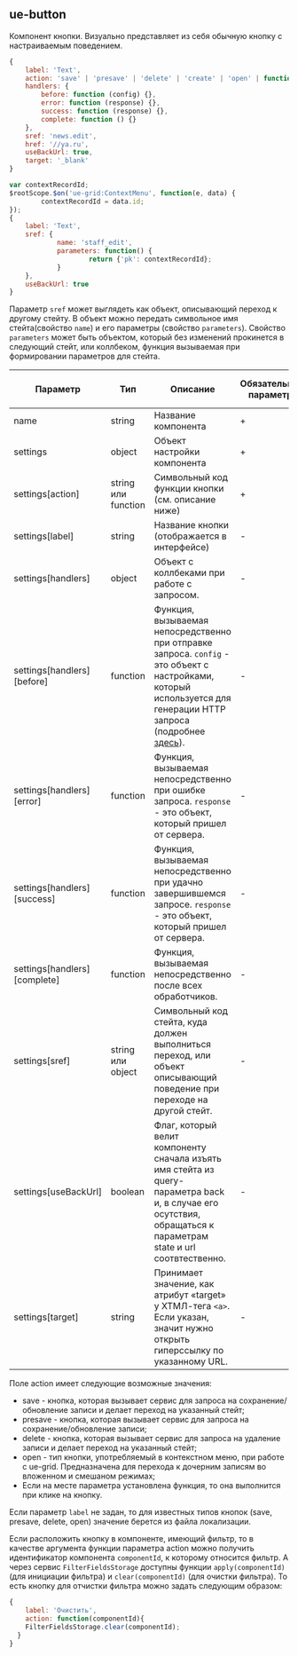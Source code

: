 ## ue-button

Компонент кнопки. Визуально представляет из себя обычную кнопку с настраиваемым поведением.

```javascript
{
	label: 'Text',
	action: 'save' | 'presave' | 'delete' | 'create' | 'open' | function(){}
	handlers: {
		before: function (config) {},
		error: function (response) {},
		success: function (response) {},
		complete: function () {}
	},
	sref: 'news.edit',
	href: '//ya.ru',
	useBackUrl: true,
	target: '_blank'
}
```

```javascript
var contextRecordId;
$rootScope.$on('ue-grid:ContextMenu', function(e, data) {
		contextRecordId = data.id;
});
{
	label: 'Text',
	sref: {
			name: 'staff_edit',
			parameters: function() {
					return {'pk': contextRecordId};
			}
	},
	useBackUrl: true
}
```

Параметр `sref` может выглядеть как объект, описывающий переход к другому стейту. В объект можно передать символьное имя стейта(свойство `name`) и его параметры (свойство `parameters`). Свойство `parameters` может быть объектом, который без изменений прокинется в следующий стейт, или коллбеком, функция вызываемая при формировании параметров для стейта.

| Параметр | Тип | Описание | Обязательный параметр? | Значение по-умолчанию |
| --- | --- | --- | --- | --- |
| name | string | Название компонента | + | - |
| settings | object | Объект настройки компонента | + | - |
| settings[action] | string или function | Символьный код функции кнопки (см. описание ниже) | + | - |
| settings[label] | string | Название кнопки (отображается в интерфейсе) | - | - |
| settings[handlers] | object | Объект с коллбеками при работе с запросом. | - | - |
| settings[handlers][before] | function | Функция, вызываемая непосредственно при отправке запроса. `config` - это объект с настройками, который используется для генерации HTTP запроса (подробнее [здесь](https://docs.angularjs.org/api/ng/service/$http#usage)). | - | - |
| settings[handlers][error] | function | Функция, вызываемая непосредственно при ошибке запроса. `response` - это объект, который пришел от сервера. | - | - |
| settings[handlers][success] | function | Функция, вызываемая непосредственно при удачно завершившемся запросе. `response` - это объект, который пришел от сервера. | - | - |
| settings[handlers][complete] | function | Функция, вызываемая непосредственно после всех обработчиков. | - | - |
| settings[sref] | string или object | Символьный код стейта, куда должен выполниться переход, или объект описывающий поведение при переходе на другой стейт. | - | - |
| settings[useBackUrl] | boolean | Флаг, который велит компоненту сначала изъять имя стейта из query-параметра back и, в случае его осутствия, обращаться к параметрам state и url соотвтественно. | - | false |
| settings[target] | string | Принимает значение, как атрибут «target» у ХТМЛ-тега `<a>`. Если указан, значит нужно открыть гиперссылку по указанному URL. | - | - |

Поле action имеет следующие возможные значения:
* save - кнопка, которая вызывает сервис для запроса на сохранение/обновление записи и делает переход на указанный стейт;
* presave - кнопка, которая вызывает сервис для запроса на сохранение/обновление записи;
* delete - кнопка, которая вызывает сервис для запроса на удаление записи и делает переход на указанный стейт;
* open - тип кнопки, употребляемый в контекстном меню, при работе с ue-grid. Предназначена для перехода к дочерним записям во вложенном и смешаном режимах;
* Если на месте параметра установлена функция, то она выполнится при клике на кнопку.

Если параметр `label` не задан, то для известных типов кнопок (save, presave, delete, open) значение берется из файла локализации.

Если расположить кнопку в компоненте, имеющий фильтр, то в качестве аргумента функции параметра action можно получить идентификатор компонента `componentId`, к которому относится фильтр. 
А через сервис `FilterFieldsStorage` доступны функции `apply(componentId)` (для инициации фильтра) и `clear(componentId)` (для очистки фильтра). То есть кнопку для отчистки фильтра можно задать следующим образом:

```javascript
{
	label: 'Очистить',
	action: function(componentId){
    FilterFieldsStorage.clear(componentId);
  }
}
```